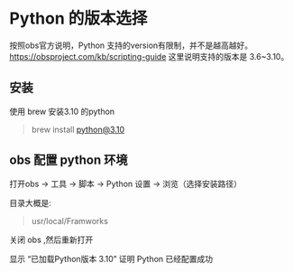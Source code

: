 # Python 的版本选择

按照obs官方说明，Python 支持的version有限制，并不是越高越好。https://obsproject.com/kb/scripting-guide 这里说明支持的版本是 3.6~3.10。

## 安装 

使用 brew 安装3.10 的python
>  brew install python@3.10

## obs 配置 python 环境

打开obs -> 工具 -> 脚本 -> Python 设置  -> 浏览（选择安装路径）

目录大概是:
> usr/local/Framworks

关闭 obs ,然后重新打开

显示 “已加载Python版本 3.10”  证明 Python 已经配置成功
